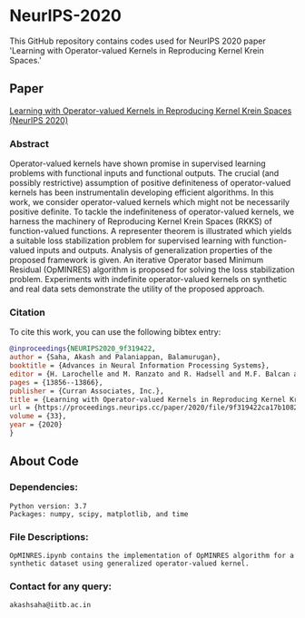 # NeurIPS-2020
This GitHub repository contains codes used for NeurIPS 2020 paper 'Learning with Operator-valued Kernels in Reproducing Kernel Krein Spaces.'

## Paper
[Learning with Operator-valued Kernels in Reproducing Kernel Krein Spaces (NeurIPS 2020)](https://proceedings.neurips.cc/paper/2020/hash/9f319422ca17b1082ea49820353f14ab-Abstract.html)

### Abstract
   Operator-valued kernels have shown promise in supervised learning problems with functional inputs and functional outputs. The crucial (and possibly restrictive) assumption of positive definiteness of operator-valued kernels has been instrumentalin developing efficient algorithms. In this work, we consider operator-valued
kernels which might not be necessarily positive definite. To tackle the indefiniteness of operator-valued kernels, we harness the machinery of Reproducing Kernel Krein
Spaces (RKKS) of function-valued functions. A representer theorem is illustrated which yields a suitable loss stabilization problem for supervised learning with
function-valued inputs and outputs. Analysis of generalization properties of the proposed framework is given. An iterative Operator based Minimum Residual
(OpMINRES) algorithm is proposed for solving the loss stabilization problem. Experiments with indefinite operator-valued kernels on synthetic and real data sets
demonstrate the utility of the proposed approach.

### Citation
To cite this work, you can use the following bibtex entry:
 ```bib
@inproceedings{NEURIPS2020_9f319422,
 author = {Saha, Akash and Palaniappan, Balamurugan},
 booktitle = {Advances in Neural Information Processing Systems},
 editor = {H. Larochelle and M. Ranzato and R. Hadsell and M.F. Balcan and H. Lin},
 pages = {13856--13866},
 publisher = {Curran Associates, Inc.},
 title = {Learning with Operator-valued Kernels in Reproducing Kernel Krein Spaces},
 url = {https://proceedings.neurips.cc/paper/2020/file/9f319422ca17b1082ea49820353f14ab-Paper.pdf},
 volume = {33},
 year = {2020}
}

```

## About Code

### Dependencies:
    Python version: 3.7
    Packages: numpy, scipy, matplotlib, and time

### File Descriptions:
    OpMINRES.ipynb contains the implementation of OpMINRES algorithm for a synthetic dataset using generalized operator-valued kernel.

### Contact for any query:
    akashsaha@iitb.ac.in
